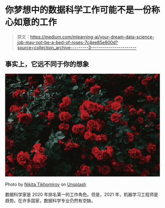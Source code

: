 # 你梦想中的数据科学工作可能不是一份称心如意的工作

> 原文：<https://medium.com/mlearning-ai/your-dream-data-science-job-may-not-be-a-bed-of-roses-7c4ee85e800d?source=collection_archive---------3----------------------->

## 事实上，它远不同于你的想象

![](img/ba43e49a4fca9ab21202ee11581773b6.png)

Photo by [Nikita Tikhomirov](https://unsplash.com/@niki_mir?utm_source=unsplash&utm_medium=referral&utm_content=creditCopyText) on [Unsplash](https://unsplash.com/?utm_source=unsplash&utm_medium=referral&utm_content=creditCopyText)

数据科学家是 2020 年排名第一的工作角色。但是，2021 年，机器学习工程师是趋势。在许多国家，数据科学专业仍然有空缺。